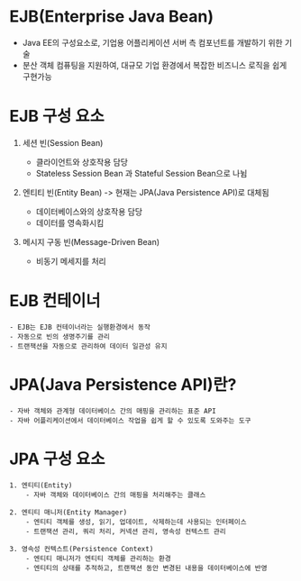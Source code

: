 # EJB(Enterprise Java Bean)
  - Java EE의 구성요소로, 기업용 어플리케이션 서버 측 컴포넌트를 개발하기 위한 기술
  - 분산 객체 컴퓨팅을 지원하여, 대규모 기업 환경에서 복잡한 비즈니스 로직을 쉽게 구현가능

# EJB 구성 요소
  1. 세션 빈(Session Bean)
      - 클라이언트와 상호작용 담당
      - Stateless Session Bean 과 Stateful Session Bean으로 나뉨
       
  2. 엔티티 빈(Entity Bean) -> 현재는 JPA(Java Persistence API)로 대체됨
      - 데이터베이스와의 상호작용 담당
      - 데이터를 영속화시킴 
        
  3. 메시지 구동 빈(Message-Driven Bean)
      - 비동기 메세지를 처리
    
  # EJB 컨테이너
    - EJB는 EJB 컨테이너라는 실행환경에서 동작
    - 자동으로 빈의 생명주기를 관리
    - 트랜잭션을 자동으로 관리하여 데이터 일관성 유지

  # JPA(Java Persistence API)란?
    - 자바 객체와 관계형 데이터베이스 간의 매핑을 관리하는 표준 API
    - 자바 어플리케이션에서 데이터베이스 작업을 쉽게 할 수 있도록 도와주는 도구

  # JPA 구성 요소
    1. 엔티티(Entity)
        - 자바 객체와 데이터베이스 간의 매핑을 처리해주는 클래스

    2. 엔티티 매니저(Entity Manager)   
        - 엔티티 객체를 생성, 읽기, 업데이트, 삭제하는데 사용되는 인터페이스
        - 트랜잭션 관리, 쿼리 처리, 커넥션 관리, 영속성 컨텍스트 관리

    3. 영속성 컨텍스트(Persistence Context)
        - 엔티티 매니저가 엔티티 객체를 관리하는 환경
        - 엔티티의 상태를 추적하고, 트랜잭션 동안 변경된 내용을 데이터베이스에 반영
